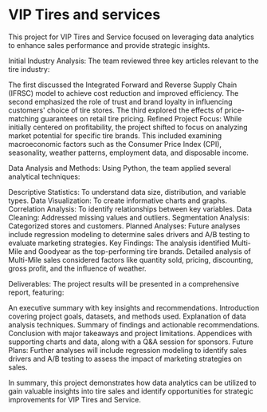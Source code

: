 # VIP Tires and services
This project for VIP Tires and Service focused on leveraging data analytics to enhance sales performance and provide strategic insights.

Initial Industry Analysis: The team reviewed three key articles relevant to the tire industry:

The first discussed the Integrated Forward and Reverse Supply Chain (IFRSC) model to achieve cost reduction and improved efficiency.
The second emphasized the role of trust and brand loyalty in influencing customers' choice of tire stores.
The third explored the effects of price-matching guarantees on retail tire pricing.
Refined Project Focus: While initially centered on profitability, the project shifted to focus on analyzing market potential for specific tire brands. This included examining macroeconomic factors such as the Consumer Price Index (CPI), seasonality, weather patterns, employment data, and disposable income.

Data Analysis and Methods: Using Python, the team applied several analytical techniques:

Descriptive Statistics: To understand data size, distribution, and variable types.
Data Visualization: To create informative charts and graphs.
Correlation Analysis: To identify relationships between key variables.
Data Cleaning: Addressed missing values and outliers.
Segmentation Analysis: Categorized stores and customers.
Planned Analyses: Future analyses include regression modeling to determine sales drivers and A/B testing to evaluate marketing strategies.
Key Findings: The analysis identified Multi-Mile and Goodyear as the top-performing tire brands. Detailed analysis of Multi-Mile sales considered factors like quantity sold, pricing, discounting, gross profit, and the influence of weather.

Deliverables: The project results will be presented in a comprehensive report, featuring:

An executive summary with key insights and recommendations.
Introduction covering project goals, datasets, and methods used.
Explanation of data analysis techniques.
Summary of findings and actionable recommendations.
Conclusion with major takeaways and project limitations.
Appendices with supporting charts and data, along with a Q&A session for sponsors.
Future Plans: Further analyses will include regression modeling to identify sales drivers and A/B testing to assess the impact of marketing strategies on sales.

In summary, this project demonstrates how data analytics can be utilized to gain valuable insights into tire sales and identify opportunities for strategic improvements for VIP Tires and Service. 
